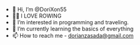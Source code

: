 
- 👋 Hi, I’m @DoriXon55
- 🚣‍♂️ I LOVE ROWING
- 👀 I’m interested in programming and traveling.
- 🌱 I’m currently learning the basics of everything 
- 📫 How to reach me - dorianzasada@gmail.com

<!---
DoriXon55/DoriXon55 is a ✨ special ✨ repository because its `README.md` (this file) appears on your GitHub profile.
You can click the Preview link to take a look at your changes.
--->
